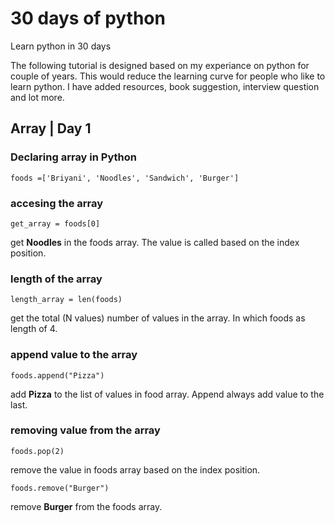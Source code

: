 # 30 days of python
Learn python in 30 days 

The following tutorial is designed based on my experiance on python for couple of years. This would reduce the learning curve for people who like to learn python. I have added resources, book suggestion, interview question and lot more.

## Array | Day 1

### Declaring array in Python

`foods =['Briyani', 'Noodles', 'Sandwich', 'Burger']`

### accesing the array

`get_array = foods[0]`

get **Noodles** in the foods array. The value is called based on the index position.

### length of the array

`length_array = len(foods)`

get the total (N values) number of values in the array. In which foods as length of 4.

### append value to the array

`foods.append("Pizza")`

add **Pizza** to the list of values in food array. Append always add value to the last.

### removing value from the array

`foods.pop(2)`

remove the value in foods array based on the index position.

`foods.remove("Burger")`

remove **Burger** from the foods array.
